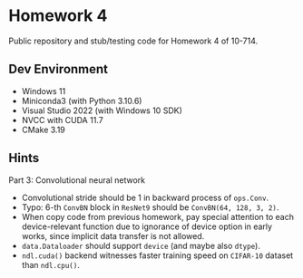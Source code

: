 # Homework 4
Public repository and stub/testing code for Homework 4 of 10-714.

## Dev Environment
- Windows 11
- Miniconda3 (with Python 3.10.6)
- Visual Studio 2022 (with Windows 10 SDK)
- NVCC with CUDA 11.7
- CMake 3.19

## Hints

Part 3: Convolutional neural network
- Convolutional stride should be $1$ in backward process of `ops.Conv`.
- Typo: $6$-th `ConvBN` block in `ResNet9` should be `ConvBN(64, 128, 3, 2)`.
- When copy code from previous homework, pay special attention to each device-relevant function due to ignorance of device option in early works, since implicit data transfer is not allowed.
- `data.Dataloader` should support `device` (and maybe also `dtype`).
- `ndl.cuda()` backend witnesses faster training speed on `CIFAR-10` dataset than `ndl.cpu()`.